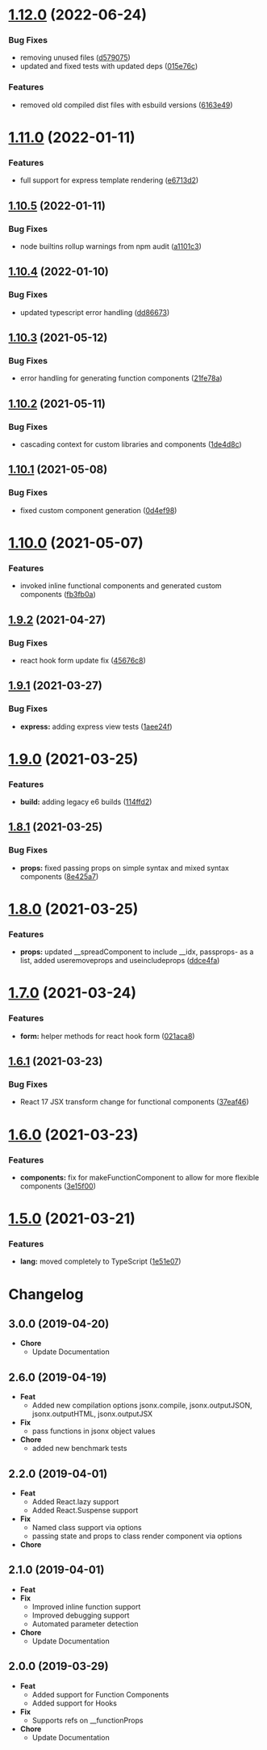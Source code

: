 # [1.12.0](https://github.com/repetere/jsonx/compare/v1.11.0...v1.12.0) (2022-06-24)


### Bug Fixes

* removing unused files ([d579075](https://github.com/repetere/jsonx/commit/d579075aceb0c21dacd2226a65558edd5e5e0f72))
* updated and fixed tests with updated deps ([015e76c](https://github.com/repetere/jsonx/commit/015e76c74fb322aac0917c7c511595e35903a167))


### Features

* removed old compiled dist files with esbuild versions ([6163e49](https://github.com/repetere/jsonx/commit/6163e49eb3f517dfa57ac628ac14154d44deaca2))

# [1.11.0](https://github.com/repetere/jsonx/compare/v1.10.5...v1.11.0) (2022-01-11)


### Features

* full support for express template rendering ([e6713d2](https://github.com/repetere/jsonx/commit/e6713d278f629252f62cba9b46839d80f8511873))

## [1.10.5](https://github.com/repetere/jsonx/compare/v1.10.4...v1.10.5) (2022-01-11)


### Bug Fixes

* node builtins rollup warnings from npm audit ([a1101c3](https://github.com/repetere/jsonx/commit/a1101c3da1cf8392976fc2831a8982c5f3a7441e))

## [1.10.4](https://github.com/repetere/jsonx/compare/v1.10.3...v1.10.4) (2022-01-10)


### Bug Fixes

* updated typescript error handling ([dd86673](https://github.com/repetere/jsonx/commit/dd866733885826d4e5c99a6c3d34c70c2302ba6b))

## [1.10.3](https://github.com/repetere/jsonx/compare/v1.10.2...v1.10.3) (2021-05-12)


### Bug Fixes

* error handling for generating function components ([21fe78a](https://github.com/repetere/jsonx/commit/21fe78a9ffac8009745f527dde8a03177f9c642b))

## [1.10.2](https://github.com/repetere/jsonx/compare/v1.10.1...v1.10.2) (2021-05-11)


### Bug Fixes

* cascading context for custom libraries and components ([1de4d8c](https://github.com/repetere/jsonx/commit/1de4d8c391c990b310dbaf6b6c8b2fc5a8702460))

## [1.10.1](https://github.com/repetere/jsonx/compare/v1.10.0...v1.10.1) (2021-05-08)


### Bug Fixes

* fixed custom component generation ([0d4ef98](https://github.com/repetere/jsonx/commit/0d4ef98da5808e8b847e9d73348383b47d4cbdaa))

# [1.10.0](https://github.com/repetere/jsonx/compare/v1.9.2...v1.10.0) (2021-05-07)


### Features

* invoked inline functional components and generated custom components ([fb3fb0a](https://github.com/repetere/jsonx/commit/fb3fb0af9270628340aef2873b05c393703a515c))

## [1.9.2](https://github.com/repetere/jsonx/compare/v1.9.1...v1.9.2) (2021-04-27)


### Bug Fixes

* react hook form update fix ([45676c8](https://github.com/repetere/jsonx/commit/45676c8428d8a0abd3ae51bd14851228782153e0))

## [1.9.1](https://github.com/repetere/jsonx/compare/v1.9.0...v1.9.1) (2021-03-27)


### Bug Fixes

* **express:** adding express view tests ([1aee24f](https://github.com/repetere/jsonx/commit/1aee24ff6775ebafec9549148925c7c0feba67ee))

# [1.9.0](https://github.com/repetere/jsonx/compare/v1.8.1...v1.9.0) (2021-03-25)


### Features

* **build:** adding legacy e6 builds ([114ffd2](https://github.com/repetere/jsonx/commit/114ffd257890b4ab17bbd8f707eda20880775b6d))

## [1.8.1](https://github.com/repetere/jsonx/compare/v1.8.0...v1.8.1) (2021-03-25)


### Bug Fixes

* **props:** fixed passing props on simple syntax and mixed syntax components ([8e425a7](https://github.com/repetere/jsonx/commit/8e425a7f218b5a4753a93db0e859bd3f57c80a22))

# [1.8.0](https://github.com/repetere/jsonx/compare/v1.7.0...v1.8.0) (2021-03-25)


### Features

* **props:** updated __spreadComponent to include __idx, passprops- as a list, added useremoveprops and useincludeprops ([ddce4fa](https://github.com/repetere/jsonx/commit/ddce4fa62d70bda3c638aee3dee675060459c4e4))

# [1.7.0](https://github.com/repetere/jsonx/compare/v1.6.1...v1.7.0) (2021-03-24)


### Features

* **form:** helper methods for react hook form ([021aca8](https://github.com/repetere/jsonx/commit/021aca8afb9bc2e956d72b0683708a1c582b776d))

## [1.6.1](https://github.com/repetere/jsonx/compare/v1.6.0...v1.6.1) (2021-03-23)


### Bug Fixes

* React 17 JSX transform change for functional components ([37eaf46](https://github.com/repetere/jsonx/commit/37eaf467309b36eb45dd131e962e39a851182ef7))

# [1.6.0](https://github.com/repetere/jsonx/compare/v1.5.0...v1.6.0) (2021-03-23)


### Features

* **components:** fix for makeFunctionComponent to allow for more flexible components ([3e15f00](https://github.com/repetere/jsonx/commit/3e15f0013d62561a7c5d69bfb44824cc59ec52d2))

# [1.5.0](https://github.com/repetere/jsonx/compare/v1.4.2...v1.5.0) (2021-03-21)


### Features

* **lang:** moved completely to TypeScript ([1e51e07](https://github.com/repetere/jsonx/commit/1e51e07fe64f363ced6a72427119304537a4375c))

# Changelog

## 3.0.0 (2019-04-20)

- **Chore**
  - Update Documentation

## 2.6.0 (2019-04-19)

- **Feat**
  - Added new compilation options jsonx.compile, jsonx.outputJSON, jsonx.outputHTML, jsonx.outputJSX
- **Fix**
  - pass functions in jsonx object values
- **Chore**
  - added new benchmark tests

## 2.2.0 (2019-04-01)

- **Feat**
  - Added React.lazy support
  - Added React.Suspense support
- **Fix**
  - Named class support via options
  - passing state and props to class render component via options
- **Chore**
  
## 2.1.0 (2019-04-01)

- **Feat**
- **Fix**
  - Improved inline function support
  - Improved debugging support
  - Automated parameter detection
- **Chore**
  - Update Documentation

## 2.0.0 (2019-03-29)

- **Feat**
  - Added support for Function Components
  - Added support for Hooks
- **Fix**
  - Supports refs on __functionProps
- **Chore**
  - Update Documentation
